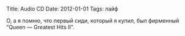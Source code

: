 Title: Audio CD
Date: 2012-01-01
Tags: лайф

<div class="text">О, а я помню, что первый сиди, который я купил, был фирменный “Queen — Greatest Hits II”. </div>